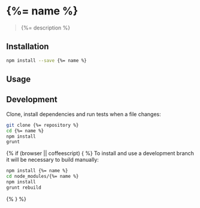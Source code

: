 # {%= name %}

> {%= description %}

## Installation

```sh
npm install --save {%= name %}
```

## Usage

## Development

Clone, install dependencies and run tests when a file changes:
```sh
git clone {%= repository %}
cd {%= name %}
npm install
grunt
```
{% if (browser || coffeescript) { %}
To install and use a development branch it will be necessary to build manually:

```sh
npm install {%= name %}
cd node_modules/{%= name %}
npm install
grunt rebuild
```
{% } %}
